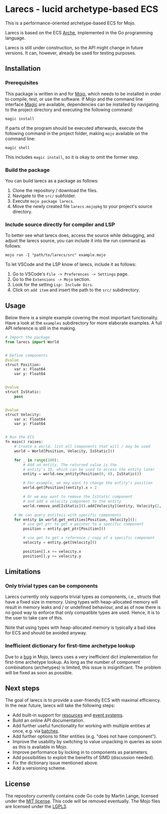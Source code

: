 # Larecs - lucid archetype-based ECS

This is a performance-oriented archetype-based ECS for Mojo. 

Larecs is based on the ECS [Arche](https://github.com/mlange-42/arche), implemented in the Go programming language.

Larecs is still under construction, so the API might change in future versions. It can, however, already be used for 
testing purposes.

## Installation

### Prerequisites

This package is written in and for [Mojo](https://docs.modular.com/mojo/manual/get-started), which needs to be installed in order to compile, test, or use the software.
If Mojo and the command line interface [Magic](https://docs.modular.com/magic/) are available, dependencies can be installed by navigating to the project directory and executing the following command: 

```
magic install
```

If parts of the program should be executed afterwards, execute the following command in the project folder, making `mojo` available on the command line:

```
magic shell
```

This includes `magic install`, so it is okay to omit the former step.

### Build the package

You can build larecs as a package as follows:

1. Clone the repository / download the files.
2. Navigate to the `src/` subfolder.
3. Execute `mojo package larecs`.
4. Move the newly created file `larecs.mojopkg` to your project's source directory.

### Include source directly for compiler and LSP

To better see what larecs does, access the source while debugging, and adjust the larecs 
source, you can include it into the run command as follows:

```
mojo run -I "path/to/larecs/src" example.mojo
```

To let VSCode and the LSP know of larecs, include it as follows:

1. Go to VSCode's `File -> Preferences -> Settings` page.
2. Go to the `Extensions -> Mojo` section.
3. Look for the setting `Lsp: Include Dirs`.
4. Click on `add item` and insert the path to the `src/` subdirectory.

## Usage

Below there is a simple example covering the most important functionality.
Have a look at the `examples` subdirectory for more elaborate examples. 
A full API reference is still in the making.

```python
# Import the package
from larecs import World


# Define components
@value
struct Position:
    var x: Float64
    var y: Float64


@value
struct IsStatic:
    pass


@value
struct Velocity:
    var x: Float64
    var y: Float64


# Run the ECS
fn main() raises:
    # Create a world, list all components that will / may be used
    world = World[Position, Velocity, IsStatic]()

    for _ in range(100):
        # Add an entity. The returned value is the
        # entity's ID, which can be used to access the entity later
        entity = world.new_entity(Position(0, 0), IsStatic())

        # For example, we may want to change the entity's position
        world.get[Position](entity).x = 2

        # Or we may want to remove the IsStatic component
        # and add a velocity component to the entity
        world.remove_and[IsStatic]().add[Velocity](entity, Velocity(2, 2))

    # We can query entiteis with specific components
    for entity in world.get_entities[Position, Velocity]():
        # use get_ptr to get a pointer to a specific component
        position = entity.get_ptr[Position]()

        # use get to get a reference / copy of a specific component
        velocity = entity.get[Velocity]()

        position[].x += velocity.x
        position[].y += velocity.y
```


## Limitations

### Only trivial types can be components

Larecs currently only supports trivial types as components, i.e., structs 
that have a fixed size in memory. Using types with heap-allocated memory will
result in memory leaks and / or undefined behaviour, and as of now there is no
good way to enforce that only compatible types are used. 
Hence, it is to the user to take care of this.

Note that using types with heap-allocated memory is typically a bad idea for
ECS and should be avoided anyway.

### Inefficient dictionary for first-time archetype lookup

Due to a [bug](https://github.com/modularml/mojo/issues/3781) in Mojo, larecs uses a very 
inefficient dict implementation for first-time archetype lookup. 
As long as the number of component combinations (archetypes) is limited,
this issue is insignificant. The problem will be fixed as soon as possible.

## Next steps

The goal of larecs is to provide a user-friendly ECS with maximal efficiency. 
In the near future, larecs will take the following steps:
- Add built-in support for [resources](https://mlange-42.github.io/arche/guide/resources/) 
  and [event systems](https://mlange-42.github.io/arche/guide/events/index.html).
- Build an online API documentation.
- Add further useful functionality for working with multiple entities at once, e.g. via [batches](https://mlange-42.github.io/arche/guide/batch-ops/index.html).
- Add further options to filter entities (e.g. "does not have component").
- Improve the usability by switching to value unpacking in queries as soon as this is available in Mojo.
- Improve performance by locking in to components as parameters.
- Add possibilities to exploit the benefits of SIMD (discussion needed).
- Fix the dictionary issue mentioned above.
- Add a versioning scheme.

## License

The repository currently contains code Go code by Martin Lange, licensed under the [MIT license](https://github.com/mlange-42/arche/blob/main/LICENSE). This code will be removed eventually. The Mojo files are licensed under the [LGPL3](https://www.gnu.org/licenses/lgpl-3.0.de.html). 
